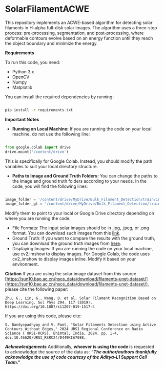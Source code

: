 # SolarFilamentACWE
This repository implements an ACWE-based algorithm for detecting solar filaments in H-alpha full-disk solar images. The algorithm uses a three-step process: pre-processing, segmentation, and post-processing, where deformable contours evolve based on an energy function until they reach the object boundary and minimize the energy.

**Requirements**

To run this code, you need:

* Python 3.x
* OpenCV
* Numpy
* Matplotlib

You can install the required dependencies by running:
```bash

pip install -r requirements.txt
```

**Important Notes**
* **Running on Local Machine:** If you are running the code on your local machine, do not use the following line:
```python

from google.colab import drive
drive.mount('/content/drive')
```
This is specifically for Google Colab. Instead, you should modify the path variables to suit your local directory structure.
* **Paths to Image and Ground Truth Folders:** You can change the paths to the image and ground truth folders according to your needs. In the code, you will find the following lines:
```python

image_folder = '/content/drive/MyDrive/Bulk_Filament_Detection/train/image/'
image_folder_gt = '/content/drive/MyDrive/Bulk_Filament_Detection/train/label/'
```
Modify them to point to your local or Google Drive directory depending on where you are running the code.
* File Formats: The input solar images should be in .jpg, .jpeg, or .png format. You can download such images from this [link](https://sun10.bao.ac.cn/hsos_data/download/filaments-unet-dataset/img/).
* Ground Truth: If you want to compare the results with the ground truth, you can download the ground truth images from [here](https://sun10.bao.ac.cn/hsos_data/download/filaments-unet-dataset/mask/).
* Displaying Images: If you are running the code on your local machine, use cv2.imshow to display images. For Google Colab, the code uses cv2_imshow to display images inline. Modify it based on your environment.

**Citation**
If you are using the solar image dataset from this source [https://sun10.bao.ac.cn/hsos_data/download/filaments-unet-dataset/](https://sun10.bao.ac.cn/hsos_data/download/filaments-unet-dataset/), please cite the following paper:
```
Zhu, G., Lin, G., Wang, D. et al. Solar Filament Recognition Based on Deep Learning. Sol Phys 294, 117 (2019). https://doi.org/10.1007/s11207-019-1517-4
```
If you are using this code, please cite:
```
S. Bandyopadhyay and V. Pant, "Solar Filaments Detection using Active Contours Without Edges," 2024 URSI Regional Conference on Radio Science ( URSI-RCRS), Bhimtal, India, 2024, pp. 1-4, doi:10.46620/URSI_RSRC24/0449KIA7088.
```

***Acknowledgements***
Additionally, **whoever is using the code** is requested to acknowledge the source of the data as:
***"The author/authors thankfully acknowledge the use of code courtesy of the Aditya-L1 Support Cell Team."***
